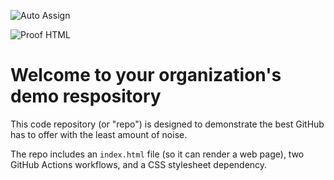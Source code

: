 ![Auto Assign](https://github.com/CMPUT301F23T30/demo-repository/actions/workflows/auto-assign.yml/badge.svg)

![Proof HTML](https://github.com/CMPUT301F23T30/demo-repository/actions/workflows/proof-html.yml/badge.svg)

# Welcome to your organization's demo respository
This code repository (or "repo") is designed to demonstrate the best GitHub has to offer with the least amount of noise.

The repo includes an `index.html` file (so it can render a web page), two GitHub Actions workflows, and a CSS stylesheet dependency.
